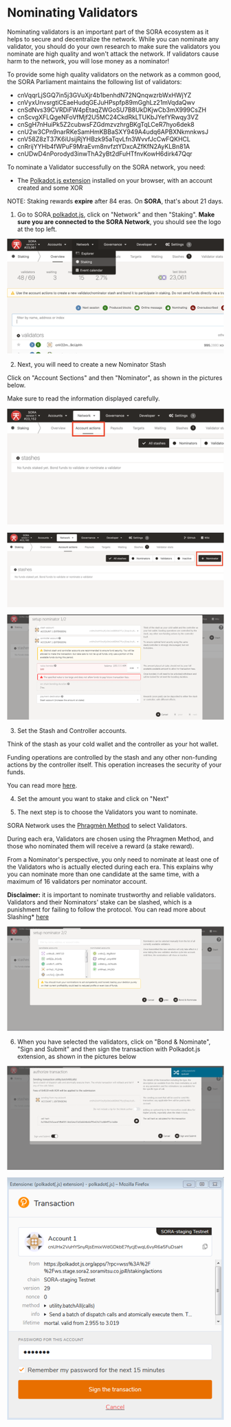 # Nominating Validators

Nominating validators is an important part of the SORA ecosystem as it helps to secure and decentralize the network. While you can nominate any validator, you should do your own research to make sure the validators you nominate are high quality and won't attack the network. If validators cause harm to the network, you will lose money as a nominator!

To provide some high quality validators on the network as a common good, the SORA Parliament maintains the following list of validators:

- cnVqqrLjSGQ7in5j3GVuXjr4b1benhdN72NQnqwzrbWxHWjYZ
- cnVyxUnvsrgtiCEaeHudqGEJuHPspfp89mGghLz21mVqdaQwv
- cnSdNvs39CVRDiFW4pEtaqZWGoSU7B8UkDKjwCb3mX999CsZH
- cnScvgXFLQgeNFoVfMjf2U5MC24CkdRkLTUKbJYefYRwqy3VZ
- cnSgH7nHuiPk5Z2cubwsFZGdmzvzhrgBKgTqLCeR7hyo6dek8
- cnU2w3CPn9narRKeSamHmKBBaSXY949A4udq6APBXNkmnkwsJ
- cnV58Z8zT37K6iUsijRjYHBzk95aTqvLfn3WvvfJcCwFQKHCL
- cnRrijYYHb4fWPuF9MraEvm8nvfztYDxcAZfKfN2AyKLBn81A
- cnUDwD4nPorodyd3inwThA2yBt2dFuHTfnvKowH6dirk47Qqr

To nominate a Validator successfully on the SORA network, you need:

- The [Polkadot.js extension](https://polkadot.js.org/extension/) installed on your browser, with an account created and some XOR

NOTE: Staking rewards **expire** after 84 eras. On **SORA**, that's about 21 days.

1. Go to SORA[ polkadot.js](https://polkadot.js.org/apps/?rpc=wss%3A%2F%2Fws.sora2.soramitsu.co.jp#/staking), click on "Network" and then "Staking". **Make sure you are connected to the SORA Network**, you should see the logo at the top left.

![](.gitbook/assets/polkadotjs-staking-tab.png)

2. Next, you will need to create a new Nominator Stash

Click on "Account Sections" and then "Nominator", as shown in the pictures below.

Make sure to read the information displayed carefully.

![](.gitbook/assets/polkadotjs-account-actions.png)

![](.gitbook/assets/polkadotjs-nominator-button.png)

![](.gitbook/assets/polkadotjs-setup-nominator.png)

3. Set the Stash and Controller accounts.

Think of the stash as your cold wallet and the controller as your hot wallet.

Funding operations are controlled by the stash and any other non-funding actions by the controller itself. This operation increases the security of your funds.

You can read more [here](https://www.holdpolkadot.com/post/stash-account-controller-account-on-polkadot-and-kusama).

4. Set the amount you want to stake and click on "Next"

5. The next step is to choose the Validators you want to nominate.

SORA Network uses the [Phragmèn Method](https://wiki.polkadot.network/docs/en/learn-phragmen) to select Validators.

During each era, Validators are chosen using the Phragmen Method, and those who nominated them will receive a reward (a stake reward).

From a Nominator's perspective, you only need to nominate at least one of the Validators who is actually elected during each era. This explains why you can nominate more than one candidate at the same time, with a maximum of 16 validators per nominator account.

**Disclaimer:** it is important to nominate trustworthy and reliable validators. Validators and their Nominators' stake can be slashed, which is a punishment for failing to follow the protocol. You can read more about Slashing\* [here](https://w3f-research.readthedocs.io/en/latest/polkadot/slashing/amounts.html)

![](.gitbook/assets/polkadotjs-setup-nominator-step2.png)

6. When you have selected the validators, click on "Bond & Nominate", "Sign and Submit" and then sign the transaction with Polkadot.js extension, as shown in the pictures below

![](.gitbook/assets/polkadotjs-bond-and-nomintate-extrinsic.png)

![](.gitbook/assets/polkadotjs-bond-and-nomintate-extrinsic-signing.png)
